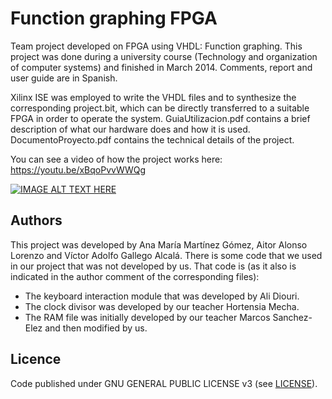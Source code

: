 # Function graphing FPGA

Team project developed on FPGA using VHDL: Function graphing. This project was done during a university course (Technology and organization of computer systems) and finished in March 2014. Comments, report and user guide are in Spanish.

Xilinx ISE was employed to write the VHDL files and to synthesize the corresponding project.bit, which can be directly transferred to a suitable FPGA in order to operate the system. GuiaUtilizacion.pdf contains a brief description of what our hardware does and how it is used. DocumentoProyecto.pdf contains the technical details of the project.

You can see a video of how the project works here: https://youtu.be/xBqoPvvWWQg

[![IMAGE ALT TEXT HERE](http://img.youtube.com/vi/xBqoPvvWWQg/0.jpg)](https://youtu.be/xBqoPvvWWQg)



## Authors

This project was developed by Ana María Martínez Gómez, Aitor Alonso Lorenzo and Víctor Adolfo Gallego Alcalá. There is some code that we used in our project that was not developed by us.  That code is (as it also is indicated in the author comment of the corresponding files): 

* The keyboard interaction module that was developed by Ali Diouri.
* The clock divisor was developed by our teacher Hortensia Mecha.
* The RAM file was initially developed by our teacher Marcos Sanchez-Elez and then modified by us.



## Licence

Code published under GNU GENERAL PUBLIC LICENSE v3 (see [LICENSE](LICENSE)).

